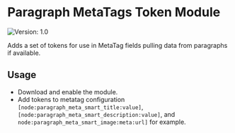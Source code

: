 # Paragraph MetaTags Token Module
<img src="https://badgen.net/badge/version/1.0/cyan?icon=github" alt="Version: 1.0"/>

Adds a set of tokens for use in MetaTag fields pulling data from paragraphs if available.

## Usage
- Download and enable the module.
- Add tokens to metatag configuration `[node:paragraph_meta_smart_title:value]`, `[node:paragraph_meta_smart_description:value]`, and `node:paragraph_meta_smart_image:meta:url]` for example.